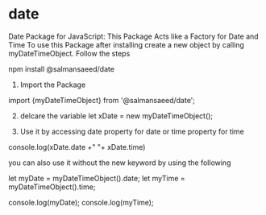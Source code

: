 # date
Date Package for JavaScript: This Package Acts like a Factory for Date and Time
To use this Package after installing create a new object by calling myDateTimeObject. Follow the steps

npm install @salmansaeed/date

1. Import the Package 

import {myDateTimeObject} from '@salmansaeed/date';

2. delcare the variable
let xDate = new myDateTimeObject();

3. Use it by accessing date property for date or time property for time

console.log(xDate.date +" "+ xDate.time)


you can also use it without the new keyword by using the following


let myDate = myDateTimeObject().date;
let myTime = myDateTimeObject().time;


console.log(myDate);
console.log(myTime);



